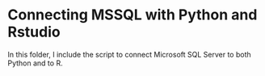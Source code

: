 # Connecting MSSQL with Python and Rstudio

In this folder, I include the script to connect Microsoft SQL Server to both Python and to R.
